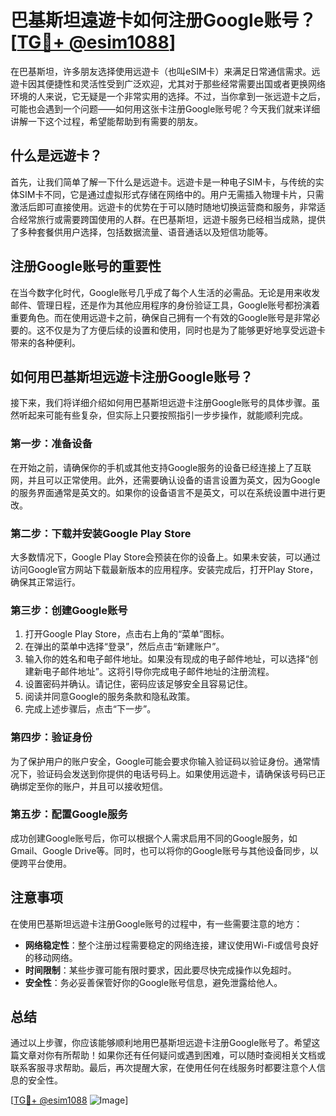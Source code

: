 # 巴基斯坦遠遊卡如何注册Google账号？[[TG💪+ @esim1088](https://t.me/s/esim1088)]

在巴基斯坦，许多朋友选择使用远遊卡（也叫eSIM卡）来满足日常通信需求。远遊卡因其便捷性和灵活性受到广泛欢迎，尤其对于那些经常需要出国或者更换网络环境的人来说，它无疑是一个非常实用的选择。不过，当你拿到一张远遊卡之后，可能也会遇到一个问题——如何用这张卡注册Google账号呢？今天我们就来详细讲解一下这个过程，希望能帮助到有需要的朋友。

## 什么是远遊卡？

首先，让我们简单了解一下什么是远遊卡。远遊卡是一种电子SIM卡，与传统的实体SIM卡不同，它是通过虚拟形式存储在网络中的。用户无需插入物理卡片，只需激活后即可直接使用。远遊卡的优势在于可以随时随地切换运营商和服务，非常适合经常旅行或需要跨国使用的人群。在巴基斯坦，远遊卡服务已经相当成熟，提供了多种套餐供用户选择，包括数据流量、语音通话以及短信功能等。

## 注册Google账号的重要性

在当今数字化时代，Google账号几乎成了每个人生活的必需品。无论是用来收发邮件、管理日程，还是作为其他应用程序的身份验证工具，Google账号都扮演着重要角色。而在使用远遊卡之前，确保自己拥有一个有效的Google账号是非常必要的。这不仅是为了方便后续的设置和使用，同时也是为了能够更好地享受远遊卡带来的各种便利。

## 如何用巴基斯坦远遊卡注册Google账号？

接下来，我们将详细介绍如何用巴基斯坦远遊卡注册Google账号的具体步骤。虽然听起来可能有些复杂，但实际上只要按照指引一步步操作，就能顺利完成。

### 第一步：准备设备

在开始之前，请确保你的手机或其他支持Google服务的设备已经连接上了互联网，并且可以正常使用。此外，还需要确认设备的语言设置为英文，因为Google的服务界面通常是英文的。如果你的设备语言不是英文，可以在系统设置中进行更改。

### 第二步：下载并安装Google Play Store

大多数情况下，Google Play Store会预装在你的设备上。如果未安装，可以通过访问Google官方网站下载最新版本的应用程序。安装完成后，打开Play Store，确保其正常运行。

### 第三步：创建Google账号

1. 打开Google Play Store，点击右上角的“菜单”图标。
2. 在弹出的菜单中选择“登录”，然后点击“新建账户”。
3. 输入你的姓名和电子邮件地址。如果没有现成的电子邮件地址，可以选择“创建新电子邮件地址”。这将引导你完成电子邮件地址的注册流程。
4. 设置密码并确认。请记住，密码应该足够安全且容易记住。
5. 阅读并同意Google的服务条款和隐私政策。
6. 完成上述步骤后，点击“下一步”。

### 第四步：验证身份

为了保护用户的账户安全，Google可能会要求你输入验证码以验证身份。通常情况下，验证码会发送到你提供的电话号码上。如果使用远遊卡，请确保该号码已正确绑定至你的账户，并且可以接收短信。

### 第五步：配置Google服务

成功创建Google账号后，你可以根据个人需求启用不同的Google服务，如Gmail、Google Drive等。同时，也可以将你的Google账号与其他设备同步，以便跨平台使用。

## 注意事项

在使用巴基斯坦远遊卡注册Google账号的过程中，有一些需要注意的地方：

- **网络稳定性**：整个注册过程需要稳定的网络连接，建议使用Wi-Fi或信号良好的移动网络。
- **时间限制**：某些步骤可能有限时要求，因此要尽快完成操作以免超时。
- **安全性**：务必妥善保管好你的Google账号信息，避免泄露给他人。

## 总结

通过以上步骤，你应该能够顺利地用巴基斯坦远遊卡注册Google账号了。希望这篇文章对你有所帮助！如果你还有任何疑问或遇到困难，可以随时查阅相关文档或联系客服寻求帮助。最后，再次提醒大家，在使用任何在线服务时都要注意个人信息的安全性。

[[TG💪+ @esim1088](https://t.me/s/esim1088) ![Image](https://i.postimg.cc/4NQfJmqS/Snipaste-2025-05-13-00-14-12.png)]